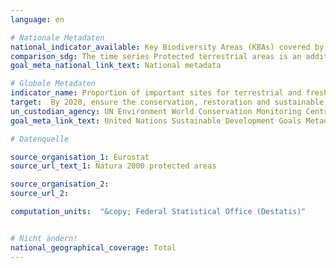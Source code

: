 ```yaml
---
language: en

# Nationale Metadaten
national_indicator_available: Key Biodiversity Areas (KBAs) covered by protected areas<br>Protected terrestrial areas.
comparison_sdg: The time series Protected terrestrial areas is an additional time series. The time series Key Biodiversity areas covered by protected areas is not disaggregated by terrestrial and freshwater areas.
goal_meta_national_link_text: National metadata

# Globale Metadaten
indicator_name: Proportion of important sites for terrestrial and freshwater biodiversity that are covered by protected areas, by ecosystem type
target:  By 2020, ensure the conservation, restoration and sustainable use of terrestrial and inland freshwater ecosystems and their services, in particular forests, wetlands, mountains and drylands, in line with obligations under international agreements
un_custodian_agency: UN Environment World Conservation Monitoring Centre (UNEP-WCMC), United Nations Environment Programme (UNEP), International Union for Conservation of Nature (IUCN)
goal_meta_link_text: United Nations Sustainable Development Goals Metadata

# Datenquelle

source_organisation_1: Eurostat
source_url_text_1: Natura 2000 protected areas

source_organisation_2:
source_url_2:

computation_units:  "&copy; Federal Statistical Office (Destatis)"


# Nicht ändern!
national_geographical_coverage: Total
---
```

